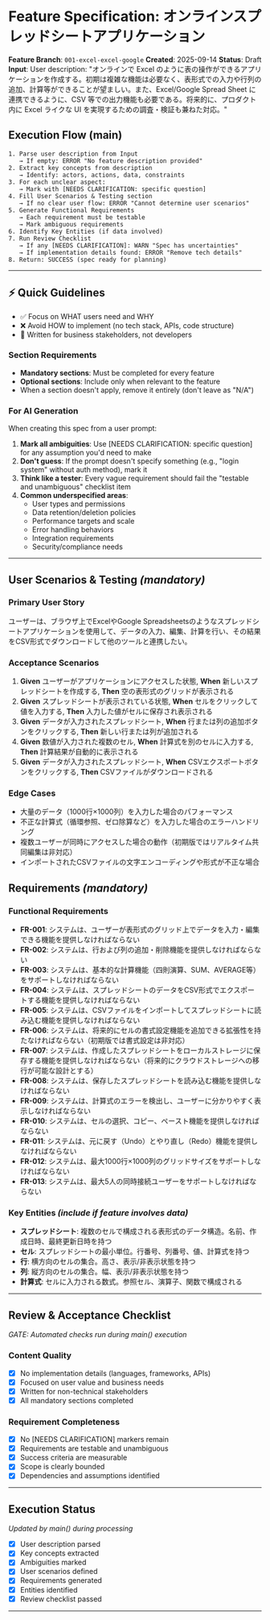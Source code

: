 # Feature Specification: オンラインスプレッドシートアプリケーション

**Feature Branch**: `001-excel-excel-google`
**Created**: 2025-09-14
**Status**: Draft
**Input**: User description: "オンラインで Excel のように表の操作ができるアプリケーションを作成する。初期は複雑な機能は必要なく、表形式での入力や行列の追加、計算等ができることが望ましい。また、Excel/Google Spread Sheet に連携できるように、CSV 等での出力機能も必要である。将来的に、プロダクト内に Excel ライクな UI を実現するための調査・検証も兼ねた対応。"

## Execution Flow (main)
```
1. Parse user description from Input
   → If empty: ERROR "No feature description provided"
2. Extract key concepts from description
   → Identify: actors, actions, data, constraints
3. For each unclear aspect:
   → Mark with [NEEDS CLARIFICATION: specific question]
4. Fill User Scenarios & Testing section
   → If no clear user flow: ERROR "Cannot determine user scenarios"
5. Generate Functional Requirements
   → Each requirement must be testable
   → Mark ambiguous requirements
6. Identify Key Entities (if data involved)
7. Run Review Checklist
   → If any [NEEDS CLARIFICATION]: WARN "Spec has uncertainties"
   → If implementation details found: ERROR "Remove tech details"
8. Return: SUCCESS (spec ready for planning)
```

---

## ⚡ Quick Guidelines
- ✅ Focus on WHAT users need and WHY
- ❌ Avoid HOW to implement (no tech stack, APIs, code structure)
- 👥 Written for business stakeholders, not developers

### Section Requirements
- **Mandatory sections**: Must be completed for every feature
- **Optional sections**: Include only when relevant to the feature
- When a section doesn't apply, remove it entirely (don't leave as "N/A")

### For AI Generation
When creating this spec from a user prompt:
1. **Mark all ambiguities**: Use [NEEDS CLARIFICATION: specific question] for any assumption you'd need to make
2. **Don't guess**: If the prompt doesn't specify something (e.g., "login system" without auth method), mark it
3. **Think like a tester**: Every vague requirement should fail the "testable and unambiguous" checklist item
4. **Common underspecified areas**:
   - User types and permissions
   - Data retention/deletion policies
   - Performance targets and scale
   - Error handling behaviors
   - Integration requirements
   - Security/compliance needs

---

## User Scenarios & Testing *(mandatory)*

### Primary User Story
ユーザーは、ブラウザ上でExcelやGoogle Spreadsheetsのようなスプレッドシートアプリケーションを使用して、データの入力、編集、計算を行い、その結果をCSV形式でダウンロードして他のツールと連携したい。

### Acceptance Scenarios
1. **Given** ユーザーがアプリケーションにアクセスした状態, **When** 新しいスプレッドシートを作成する, **Then** 空の表形式のグリッドが表示される
2. **Given** スプレッドシートが表示されている状態, **When** セルをクリックして値を入力する, **Then** 入力した値がセルに保存され表示される
3. **Given** データが入力されたスプレッドシート, **When** 行または列の追加ボタンをクリックする, **Then** 新しい行または列が追加される
4. **Given** 数値が入力された複数のセル, **When** 計算式を別のセルに入力する, **Then** 計算結果が自動的に表示される
5. **Given** データが入力されたスプレッドシート, **When** CSVエクスポートボタンをクリックする, **Then** CSVファイルがダウンロードされる

### Edge Cases
- 大量のデータ（1000行×1000列）を入力した場合のパフォーマンス
- 不正な計算式（循環参照、ゼロ除算など）を入力した場合のエラーハンドリング
- 複数ユーザーが同時にアクセスした場合の動作（初期版ではリアルタイム共同編集は非対応）
- インポートされたCSVファイルの文字エンコーディングや形式が不正な場合

## Requirements *(mandatory)*

### Functional Requirements
- **FR-001**: システムは、ユーザーが表形式のグリッド上でデータを入力・編集できる機能を提供しなければならない
- **FR-002**: システムは、行および列の追加・削除機能を提供しなければならない
- **FR-003**: システムは、基本的な計算機能（四則演算、SUM、AVERAGE等）をサポートしなければならない
- **FR-004**: システムは、スプレッドシートのデータをCSV形式でエクスポートする機能を提供しなければならない
- **FR-005**: システムは、CSVファイルをインポートしてスプレッドシートに読み込む機能を提供しなければならない
- **FR-006**: システムは、将来的にセルの書式設定機能を追加できる拡張性を持たなければならない（初期版では書式設定は非対応）
- **FR-007**: システムは、作成したスプレッドシートをローカルストレージに保存する機能を提供しなければならない（将来的にクラウドストレージへの移行が可能な設計とする）
- **FR-008**: システムは、保存したスプレッドシートを読み込む機能を提供しなければならない
- **FR-009**: システムは、計算式のエラーを検出し、ユーザーに分かりやすく表示しなければならない
- **FR-010**: システムは、セルの選択、コピー、ペースト機能を提供しなければならない
- **FR-011**: システムは、元に戻す（Undo）とやり直し（Redo）機能を提供しなければならない
- **FR-012**: システムは、最大1000行×1000列のグリッドサイズをサポートしなければならない
- **FR-013**: システムは、最大5人の同時接続ユーザーをサポートしなければならない

### Key Entities *(include if feature involves data)*
- **スプレッドシート**: 複数のセルで構成される表形式のデータ構造。名前、作成日時、最終更新日時を持つ
- **セル**: スプレッドシートの最小単位。行番号、列番号、値、計算式を持つ
- **行**: 横方向のセルの集合。高さ、表示/非表示状態を持つ
- **列**: 縦方向のセルの集合。幅、表示/非表示状態を持つ
- **計算式**: セルに入力される数式。参照セル、演算子、関数で構成される

---

## Review & Acceptance Checklist
*GATE: Automated checks run during main() execution*

### Content Quality
- [x] No implementation details (languages, frameworks, APIs)
- [x] Focused on user value and business needs
- [x] Written for non-technical stakeholders
- [x] All mandatory sections completed

### Requirement Completeness
- [x] No [NEEDS CLARIFICATION] markers remain
- [x] Requirements are testable and unambiguous
- [x] Success criteria are measurable
- [x] Scope is clearly bounded
- [x] Dependencies and assumptions identified

---

## Execution Status
*Updated by main() during processing*

- [x] User description parsed
- [x] Key concepts extracted
- [x] Ambiguities marked
- [x] User scenarios defined
- [x] Requirements generated
- [x] Entities identified
- [x] Review checklist passed

---